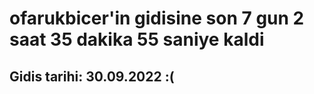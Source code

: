 # ofarukbicer'in gidisine son 7 gun 2 saat 35 dakika 55 saniye kaldi

## Gidis tarihi: 30.09.2022 :(